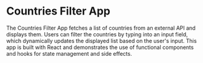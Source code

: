 # Countries Filter App

The Countries Filter App fetches a list of countries from an external API and displays them. Users can filter the countries by typing into an input field, which dynamically updates the displayed list based on the user's input. This app is built with React and demonstrates the use of functional components and hooks for state management and side effects.
